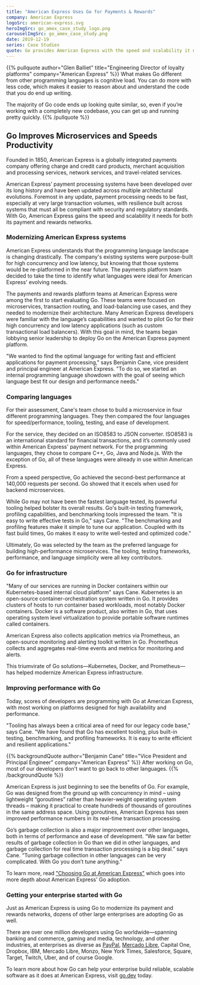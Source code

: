 ```yaml
---
title: "American Express Uses Go for Payments & Rewards"
company: American Express
logoSrc: american-express.svg
heroImgSrc: go_amex_case_study_logo.png
carouselImgSrc: go_amex_case_study.png
date: 2019-12-19
series: Case Studies
quote: Go provides American Express with the speed and scalability it needs for both its payment and rewards networks.
---
```


{{% pullquote author="Glen Balliet" title="Engineering Director of loyalty platforms" company="American Express" %}}
What makes Go different from other programming languages is cognitive load. You can do more with less code, which makes it easier to reason about and understand the code that you do end up writing.

The majority of Go code ends up looking quite similar, so, even if you’re working with a completely new codebase, you can get up and running pretty quickly.
{{% /pullquote %}}

## Go Improves Microservices and Speeds Productivity

Founded in 1850, American Express is a globally integrated payments company offering charge and credit card products, merchant acquisition and processing services, network services, and travel-related services.

American Express’ payment processing systems have been developed over its long history and have been updated across multiple architectural evolutions. Foremost in any update, payment processing needs to be fast, especially at very large transaction volumes, with resilience built across systems that must all be compliant with security and regulatory standards. With Go, American Express gains the speed and scalability it needs for both its payment and rewards networks.

### Modernizing American Express systems

American Express understands that the programming language landscape is changing drastically. The company's existing systems were purpose-built for high concurrency and low latency, but knowing that those systems would be re-platformed in the near future. The payments platform team decided to take the time to identify what languages were ideal for American Express' evolving needs.

The payments and rewards platform teams at American Express were among the first to start evaluating Go. These teams were focused on microservices, transaction routing, and load-balancing use cases, and they needed to modernize their architecture. Many American Express developers were familiar with the language’s capabilities and wanted to pilot Go for their high concurrency and low latency applications (such as custom transactional load balancers). With this goal in mind, the teams began lobbying senior leadership to deploy Go on the American Express payment platform.

"We wanted to find the optimal language for writing fast and efficient applications for payment processing," says Benjamin Cane, vice president and principal engineer at American Express. "To do so, we started an internal programming language showdown with the goal of seeing which language best fit our design and performance needs."

### Comparing languages

For their assessment, Cane's team chose to build a microservice in four different programming languages. They then compared the four languages for speed/performance, tooling, testing, and ease of development.

For the service, they decided on an ISO8583 to JSON converter. ISO8583 is an international standard for financial transactions, and it’s commonly used within American Express' payment network. For the programming languages, they chose to compare C++, Go, Java and Node.js. With the exception of Go, all of these languages were already in use within American Express.

From a speed perspective, Go achieved the second-best performance at 140,000 requests per second. Go showed that it excels when used for backend microservices.

While Go may not have been the fastest language tested, its powerful tooling helped bolster its overall results. Go's built-in testing framework, profiling capabilities, and benchmarking tools impressed the team. "It is easy to write effective tests in Go," says Cane. "The benchmarking and profiling features make it simple to tune our application. Coupled with its fast build times, Go makes it easy to write well-tested and optimized code."

Ultimately, Go was selected by the team as the preferred language for building high-performance microservices. The tooling, testing frameworks, performance, and language simplicity were all key contributors.

### Go for infrastructure

"Many of our services are running in Docker containers within our Kubernetes-based internal cloud platform" says Cane. Kubernetes is an open-source container-orchestration system written in Go. It provides clusters of hosts to run container based workloads, most notably Docker containers. Docker is a software product, also written in Go, that uses operating system level virtualization to provide portable software runtimes called containers.

American Express also collects application metrics via Prometheus, an open-source monitoring and alerting toolkit written in Go. Prometheus collects and aggregates real-time events and metrics for monitoring and alerts.

This triumvirate of Go solutions—Kubernetes, Docker, and Prometheus—has helped modernize American Express infrastructure.

### Improving performance with Go

Today, scores of developers are programming with Go at American Express, with most working on platforms designed for high availability and performance.

"Tooling has always been a critical area of need for our legacy code base," says Cane. "We have found that Go has excellent tooling, plus built-in testing, benchmarking, and profiling frameworks. It is easy to write efficient and resilient applications."

{{% backgroundQuote author="Benjamin Cane" title="Vice President and Principal Engineer" company="American Express" %}}
After working on Go, most of our developers don't want to go back to other languages.
{{% /backgroundQuote %}}

American Express is just beginning to see the benefits of Go. For example, Go was designed from the ground up with concurrency in mind – using lightweight “goroutines” rather than heavier-weight operating system threads – making it practical to create hundreds of thousands of goroutines in the same address space. Using goroutines, American Express has seen improved performance numbers in its real-time transaction processing.

Go’s garbage collection is also a major improvement over other languages, both in terms of performance and ease of development. “We saw far better results of garbage collection in Go than we did in other languages, and garbage collection for real time transaction processing is a big deal.” says Cane. “Tuning garbage collection in other languages can be very complicated. With Go you don’t tune anything.”

To learn more, read ["Choosing Go at American Express"](https://americanexpress.io/choosing-go/) which goes into more depth about American Express' Go adoption.

### Getting your enterprise started with Go

Just as American Express is using Go to modernize its payment and rewards networks, dozens of other large enterprises are adopting Go as well.

There are over one million developers using Go worldwide—spanning banking and commerce, gaming and media, technology, and other industries, at enterprises as diverse as [PayPal](https://go.dev/solutions/paypal), [Mercado Libre](https://go.dev/solutions/mercadolibre), Capital One, Dropbox, IBM, Mercado Libre, Monzo, New York Times, Salesforce, Square, Target, Twitch, Uber, and of course Google.

To learn more about how Go can help your enterprise build reliable, scalable software as it does at American Express, visit [go.dev](https://go.dev) today.
